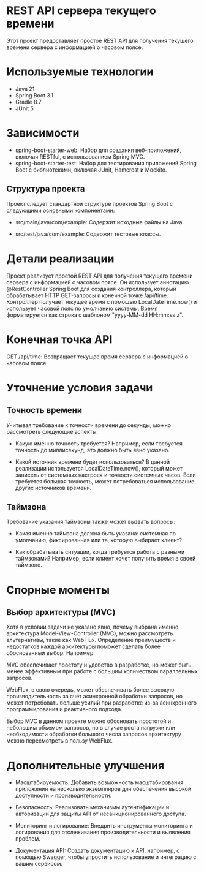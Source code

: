 # REST API сервера текущего времени
Этот проект предоставляет простое REST API для получения текущего времени сервера с информацией о часовом поясе.

# Используемые технологии
* Java 21
* Spring Boot 3.1
* Gradle 8.7
* JUnit 5

# Зависимости
* spring-boot-starter-web: Набор для создания веб-приложений, включая RESTful, с использованием Spring MVC.
* spring-boot-starter-test: Набор для тестирования приложений Spring Boot с библиотеками, включая JUnit, Hamcrest и Mockito.

## Структура проекта
Проект следует стандартной структуре проектов Spring Boot с следующими основными компонентами:

* src/main/java/com/example: Содержит исходные файлы на Java.

* src/test/java/com/example: Содержит тестовые классы.

# Детали реализации
Проект реализует простой REST API для получения текущего времени сервера с информацией о часовом поясе. 
Он использует аннотацию @RestController Spring Boot для создания контроллера, который обрабатывает HTTP GET-запросы к конечной точке /api/time. 
Контроллер получает текущее время с помощью LocalDateTime.now() и использует часовой пояс по умолчанию системы. 
Время форматируется как строка с шаблоном "yyyy-MM-dd HH:mm:ss z".

# Конечная точка API
GET /api/time: Возвращает текущее время сервера с информацией о часовом поясе.

# Уточнение условия задачи
## Точность времени
Учитывая требование к точности времени до секунды, можно рассмотреть следующие аспекты:
* Какую именно точность требуется? Например, если требуется точность до миллисекунд, это должно быть явно указано.

* Какой источник времени будет использоваться? В данной реализации используется LocalDateTime.now(), который может зависеть от системных настроек и точности системных часов. Если требуется большая точность, может потребоваться использование других источников времени.

## Таймзона
Требование указания таймзоны также может вызвать вопросы:

* Какая именно таймзона должна быть указана: системная по умолчанию, фиксированная или та, которую выбирает клиент?

* Как обрабатывать ситуации, когда требуется работа с разными таймзонами? Например, если клиент хочет получить время в своей таймзоне.

# Спорные моменты
## Выбор архитектуры (MVC)
Хотя в условии задачи не указано явно, почему выбрана именно архитектура Model-View-Controller (MVC), можно рассмотреть альтернативы, такие как WebFlux. Определение преимуществ и недостатков каждой архитектуры поможет сделать более обоснованный выбор. Например:

MVC обеспечивает простоту и удобство в разработке, но может быть менее эффективным при работе с большим количеством параллельных запросов.

WebFlux, в свою очередь, может обеспечивать более высокую производительность за счёт асинхронной обработки запросов, но может потребовать больше усилий при разработке из-за асинхронного программирования и реактивного подхода.

Выбор MVC в данном проекте можно обосновать простотой и небольшим объемом запросов, но в случае роста нагрузки или необходимости обработки большого числа запросов архитектуру можно пересмотреть в пользу WebFlux.

# Дополнительные улучшения
* Масштабируемость: Добавить возможность масштабирования приложения на несколько экземпляров для обеспечения высокой доступности и производительности.

* Безопасность: Реализовать механизмы аутентификации и авторизации для защиты API от несанкционированного доступа.

* Мониторинг и логирование: Внедрить инструменты мониторинга и логирования для отслеживания производительности и выявления проблем.

* Документация API: Создать документацию к API, например, с помощью Swagger, чтобы упростить использование и интеграцию с вашим сервисом.
